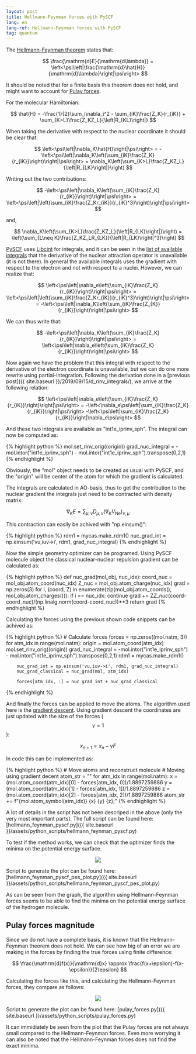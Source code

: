 ```yaml
---
layout: post
title: Hellmann-Feynman forces with PySCF
lang: en
lang-ref: Hellmann-Feynman forces with PySCF
tag: quantum
---
```


The [Hellmann-Feynman theorem](https://en.wikipedia.org/wiki/Hellmann%E2%80%93Feynman_theorem) states that:

$$ \frac{\mathrm{d}E}{\mathrm{d\lambda}} = \left<\psi\left|\frac{\mathrm{d}\hat{H}}{\mathrm{d}\lambda}\right|\psi\right> $$

It should be noted that for a finite basis this theorem does not hold, and might want to account for [Pulay forces](https://en.wikipedia.org/wiki/Pulay_stress).

For the molecular Hamiltonian:

$$ \hat{H} = -\frac{1}{2}\sum_i\nabla_i^2 - \sum_{iK}\frac{Z_K}{r_{iK}} + \sum_{K>L}\frac{Z_KZ_L}{\left|R_{KL}\right|} $$

When taking the derivative with respect to the nuclear coordinate it should be clear that:

$$ \left<\psi\left|\nabla_K\hat{H}\right|\psi\right> = -\left<\psi\left|\nabla_K\left(\sum_{iK}\frac{Z_K}{r_{iK}}\right)\right|\psi\right> + \nabla_K\left(\sum_{K>L}\frac{Z_KZ_L}{\left|R_{LK}\right|}\right) $$

Writing out the two contributions:

$$ -\left<\psi\left|\nabla_K\left(\sum_{iK}\frac{Z_K}{r_{iK}}\right)\right|\psi\right> = \left<\psi\left|\left(\sum_{iK}\frac{Z_Kr_{iK}}{r_{iK}^3}\right)\right|\psi\right> $$

and,

$$ \nabla_K\left(\sum_{K>L}\frac{Z_KZ_L}{\left|R_{LK}\right|}\right) = \left(\sum_{L\neq K}\frac{Z_KZ_LR_{LK}}{\left|R_{LK}\right|^3}\right) $$

[PySCF](https://github.com/pyscf/pyscf) uses [Libcint](https://github.com/sunqm/libcint) for integrals, and it can be seen in the [list of available integrals](https://github.com/sunqm/libcint/blob/master/scripts/auto_intor.cl) that the derivative of the nuclear attraction operator is unavailable (it is not there).
In general the available integrals uses the gradient with respect to the electron and not with respect to a nuclei.
However, we can realize that:

$$ \left<\psi\left|\nabla_e\left(\sum_{iK}\frac{Z_K}{r_{iK}}\right)\right|\psi\right> = \left<\psi\left|\left(\sum_{iK}\frac{Z_Kr_{iK}}{r_{iK}^3}\right)\right|\psi\right> = -\left<\psi\left|\nabla_K\left(\sum_{iK}\frac{Z_{K}}{r_{iK}}\right)\right|\psi\right> $$

We can thus write that:

$$ -\left<\psi\left|\nabla_K\left(\sum_{iK}\frac{Z_K}{r_{iK}}\right)\right|\psi\right> = \left<\psi\left|\nabla_e\left(\sum_{iK}\frac{Z_K}{r_{iK}}\right)\right|\psi\right> $$

Now again we have the problem that this integral with respect to the derivative of the electron coordinate is unavailable, but we can do one more rewrite using partial-integration.
Following the derivation done in a [previous post]({{ site.baseurl }}/2019/09/15/d_rinv_integrals/), we arrive at the following relation:

$$ \left<\psi\left|\nabla_e\left(\sum_{iK}\frac{Z_K}{r_{iK}}\right)\right|\psi\right> = -\left<\nabla_e\psi\left|\sum_{iK}\frac{Z_K}{r_{iK}}\right|\psi\right> -\left<\psi\left|\sum_{iK}\frac{Z_K}{r_{iK}}\right|\nabla_e\psi\right> $$

And these two integrals are available as "int1e_iprinv_sph".
The integral can now be computed as:

{% highlight python %}
mol.set_rinv_orig((origin))
grad_nuc_integral = -mol.intor("int1e_iprinv_sph") - mol.intor("int1e_iprinv_sph").transpose(0,2,1)
{% endhighlight %}

Obviously, the "mol" object needs to be created as usual with PySCF, and the "origin" will be center of the atom for which the gradient is calculated.

The integrals are calculated in AO-basis, thus to get the contribution to the nuclear gradient the integrals just need to be contracted with density matrix:

$$ \nabla_KE = \sum_{\mu,\nu}D_{\mu,\nu} \left(\nabla_KV_\mathrm{Ne}\right)_{\nu,\mu} $$

This contraction can easily be achived with "np.einsum()":

{% highlight python %}
rdm1 = mycas.make_rdm1()
nuc_grad_int = np.einsum('vu,iuv->i', rdm1, grad_nuc_integral)
{% endhighlight %}

Now the simple geometry optimizer can be programed.
Using PySCF molecule object the classical nuclear-nuclear repulsion gradient can be calculated as:

{% highlight python %}
def nuc_grad(mol_obj, nuc_idx):
    coord_nuc = mol_obj.atom_coord(nuc_idx)
    Z_nuc = mol_obj.atom_charge(nuc_idx)
    grad = np.zeros(3)
    for i, (coord, Z) in enumerate(zip(mol_obj.atom_coords(), mol_obj.atom_charges())):
        if i == nuc_idx:
            continue
        grad += Z*Z_nuc*(coord-coord_nuc)/(np.linalg.norm(coord-coord_nuc))**3
    return grad
{% endhighlight %}

Calculating the forces using the previous shown code snippets can be achived as:

{% highlight python %}
    # Calculate forces
    forces = np.zeros((mol.natm, 3))
    for atm_idx in range(mol.natm):
        origin = mol.atom_coord(atm_idx)
        mol.set_rinv_orig((origin))
        grad_nuc_integral = -mol.intor("int1e_iprinv_sph") - mol.intor("int1e_iprinv_sph").transpose(0,2,1)
        rdm1 = mycas.make_rdm1()

        nuc_grad_int = np.einsum('vu,iuv->i', rdm1, grad_nuc_integral)
        nuc_grad_classical = nuc_grad(mol, atm_idx)

        forces[atm_idx, :] = nuc_grad_int + nuc_grad_classical
{% endhighlight %}

And finally the forces can be applied to move the atoms.
The algorithm used here is the [gradient descent](https://en.wikipedia.org/wiki/Gradient_descent).
Using gradient descent the coordinates are just updated with the size of the forces ($$\gamma=1$$):

$$ x_{n+1} = x_n - \gamma F $$

In code this can be implemented as:

{% highlight python %}
    # Move atoms and reconstruct molecule
    # Moving using gradient decent
    atom_str = ""
    for atm_idx in range(mol.natm):
        x = (mol.atom_coord(atm_idx)[0] - forces[atm_idx, 0])/1.8897259886
        y = (mol.atom_coord(atm_idx)[1] - forces[atm_idx, 1])/1.8897259886
        z = (mol.atom_coord(atm_idx)[2] - forces[atm_idx, 2])/1.8897259886
        atom_str += f"{mol.atom_symbol(atm_idx)} {x} {y} {z};"
{% endhighlight %}

A lot of details in the script has not been descriped in the above (only the very most important parts).
The full script can be found here: [hellmann_feynman_pyscf.py]({{ site.baseurl }}/assets/python_scripts/hellmann_feynman_pyscf.py)

To test if the method works, we can check that the optimizer finds the minima on the potential energy surface.

<p align="center">
<img src="{{ site.baseurl }}/assets/plots/h2_pes_geoopt.svg">
</p>

Script to generate the plot can be found here: [hellmann_feynman_pyscf_pes_plot.py]({{ site.baseurl }}/assets/python_scripts/hellmann_feynman_pyscf_pes_plot.py)

As can be seen from the graph, the algorithm using Hellmann-Feynman forces seems to be able to find the minima on the potential energy surface of the hydrogen molecule.

## Pulay forces magnitude

Since we do not have a complete basis, it is known that the Hellmann-Feynman theorem does not hold.
We can see how big of an error we are making in the forces by finding the true forces using finite difference:

$$ \frac{\mathrm{d}f(x)}{\mathrm{d}x} \approx \frac{f(x+\epsilon)-f(x-\epsilon)}{2\epsilon} $$

Calculating the forces like this, and calculating the Hellmann-Feynman forces, they compare as follows:

<p align="center">
<img src="{{ site.baseurl }}/assets/plots/hf_forces_vs_true_forces.svg">
</p>

Script to generate the plot can be found here: [pulay_forces.py]({{ site.baseurl }}/assets/python_scripts/pulay_forces.py)

It can immidiately be seen from the plot that the Pulay forces are not always small compared to the Hellmann-Feynman forces.
Even more worrying it can also be noted that the Hellmann-Feynman forces does not find the exact minima.
